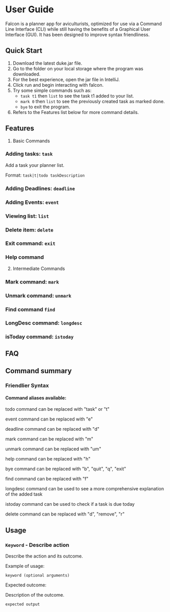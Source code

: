 # User Guide

Falcon is a planner app for aviculturists, optimized for use via a Command Line Interface (CLI) while still having the benefits of a Graphical User Interface (GUI). 
It has been designed to improve syntax friendliness.

## Quick Start

1. Download the latest duke.jar file.
2. Go to the folder on your local storage where the program was downloaded.
3. For the best experience, open the jar file in IntelliJ.
4. Click run and begin interacting with falcon.
5. Try some simple commands such as:
   - `task t1` then `list` to see the task t1 added to your list.
   - `mark 0` then `list` to see the previously created task as marked done.
   - `bye` to exit the program.
6. Refers to the Features list below for more command details.

## Features 

1. Basic Commands

### Adding tasks: `task`

Add a task your planner list.

Format: `task|t|todo taskDescription`

### Adding Deadlines: `deadline`

### Adding Events: `event`

### Viewing list: `list`

### Delete item: `delete`

### Exit command: `exit`

### Help command

2. Intermediate Commands

### Mark command: `mark`

### Unmark command: `unmark`

### Find command `find`

### LongDesc command: `longdesc`

### isToday command: `istoday`




## FAQ

## Command summary

### Friendlier Syntax

#### Command aliases available:

todo command can be replaced with "task" or "t" 

event command can be replaced with "e"

deadline command can be replaced with "d"

mark command can be replaced with "m"

unmark command can be replaced with "um"

help command can be replaced with "h"

bye command can be replaced with "b", "quit", "q", "exit" 

find command can be replaced with "f"

longdesc command can be used to see a more comprehensive explanation of the added task

istoday command can be used to check if a task is due today

delete command can be replaced with "d", "remove", "r"


## Usage

### `Keyword` - Describe action

Describe the action and its outcome.

Example of usage: 

`keyword (optional arguments)`

Expected outcome:

Description of the outcome.

```
expected output
```
